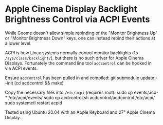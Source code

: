 Apple Cinema Display Backlight Brightness Control via ACPI Events
===

While Gnome doesn't allow simple rebinding of the "Monitor Brightness Up" or "Monitor Brightness Down" keys, one can instead rebind their actions at a lower level.

ACPI is how Linux systems normally control monitor backlights (`ls /sys/class/backlight/`),
but there is no such driver for Apple Cinema Displays.
Fortunately the command line tool `acdcontrol` can be hooked in via ACPI events.

Ensure `acdcontrol` has been pulled in and compiled:
	git submodule update --init
	(cd acdcontrol && make)

Copy the necessary files into `/etc/acpi` (requires root):
	sudo cp events/acd-* /etc/acpi/events/
	sudo cp acdcontrol.sh acdcontrol/acdcontrol /etc/acpi/
	sudo systemctl restart acpid

Tested using Ubuntu 20.04 with an Apple Keyboard and 27" Apple Cinema Display. 
